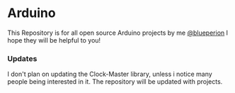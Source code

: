 # Arduino
This Repository is for all open source Arduino projects by me [@blueperion](https://github.com/blueperion)
I hope they will be helpful to you!

### Updates
I don't plan on updating the Clock-Master library,
unless i notice many people being interested in it.
The repository will be updated with projects.